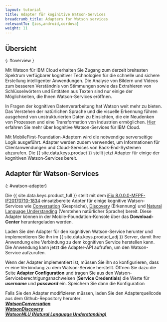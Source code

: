 ```yaml
---
layout: tutorial
title: Adapter für koginitive Watson-Services
breadcrumb_title: Adapters for Watson services
relevantTo: [ios,android,cordova]
weight: 11
---
```

<!-- NLS_CHARSET=UTF-8 -->
## Übersicht
{: #overview }

Mit Watson für IBM Cloud erhalten Sie Zugang zum derzeit breitesten Spektrum verfügbarer kognitiver Technologien für die schnelle und sichere Erstellung intelligenter Anwendungen. Die Analyse von Bildern und Videos zum besseren Verständnis von Stimmungen sowie das Extrahieren von Schlüsselwörtern und Entitäten aus Texten sind nur einige der Möglichkeiten, die Ihnen Watson-Services eröffnen. 

In Fragen der kognitiven Datenverarbeitung hat Watson weit mehr zu bieten. Das Verstehen der natürlichen Sprache und die visuelle Erkennung führen ausgehend von unstrukturierten Daten zu Einsichten, die ein Neudenken von Prozessen und eine Transformation von Industrien ermöglichen. [Hier](https://www.ibm.com/watson/developercloud/) erfahren Sie mehr über kognitive Watson-Services für IBM Cloud. 

Mit MobileFirst-Foundation-Adaptern wird die notwendige serverseitige Logik ausgeführt. Adapter werden zudem verwendet, um Informationen für Clientanwendungen und Cloud-Services von Back-End-Systemen abzurufen. Die {{ site.data.keys.product }} stellt jetzt Adapter für einige der kognitiven Watson-Services bereit. 

##  Adapter für Watson-Services
{: #watson-adapter}

Die {{ site.data.keys.product_full }} stellt mit dem [iFix 8.0.0.0-MFPF-IF20170710-1834](https://mobilefirstplatform.ibmcloud.com/blog/2017/07/11/8-0-ifix-release/) einsatzbereite Adpter für einige kognitive Watson-Services wie [Conversation](https://www.ibm.com/watson/developercloud/conversation.html) (Gespräche), [Discovery](https://www.ibm.com/watson/developercloud/discovery.html) (Erkennung) und [Natural Language Understanding](https://www.ibm.com/watson/developercloud/natural-language-understanding.html) (Verstehen natürlicher Sprache) bereit. Diese Adapter können in der Mobile-Foundation-Konsole über das **Download-Center** heruntergeladen werden. 

Laden Sie den Adapter für den kognitiven Watson-Service herunter und implementieren Sie ihn im {{ site.data.keys.product_adj }} Server, damit Ihre Anwendung eine Verbindung zu dem kognitiven Service herstellen kann. Die Anwendung kann jetzt die Adapter-API aufrufen, um den Watson-Service aufzurufen. 

Wenn der Adapter implementiert ist, müssen Sie ihn so konfigurieren, dass er eine Verbindung zu dem Watson-Service herstellt. Öffnen Sie dazu die Seite **Adapter Configuration** und tragen Sie aus den Watson-Serviceberechtigungsnachweisen (**Service Credentials**) die Werte für _**username**_ und _**password**_ ein. Speichern Sie dann die Konfiguration 

Falls Sie den Adapter modifizieren müssen, laden Sie den Adapterquellcode aus dem Github-Repository herunter: <br/>
[_**WatsonConversation**_](https://github.com/mfpdev/mfp-extension-adapters/tree/master/WatsonConversationAdapter)<br/> [_**WatsonDiscovery**_](https://github.com/mfpdev/mfp-extension-adapters/tree/master/WatsonDiscoveryAdapter)<br/>
[_**WatsonNLU (Natural Language Understanding)**_](https://github.com/mfpdev/mfp-extension-adapters/tree/master/WatsonNLUAdapter)
